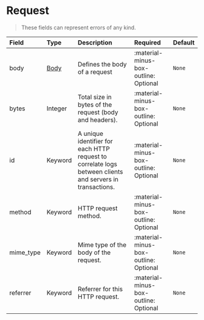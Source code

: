 [comment]: # (AUTOGENERATED MARKDOWN CONTENT)
# Request
> These fields can represent errors of any kind.

| Field | Type | Description | Required | Default |
| :--- | :--- | :--- | :--- | :--- |
| body | [Body](/howler/odm/class/body) | Defines the body of a request | :material-minus-box-outline: Optional | `None` |
| bytes | Integer | Total size in bytes of the request (body and headers). | :material-minus-box-outline: Optional | `None` |
| id | Keyword | A unique identifier for each HTTP request to correlate logs between clients and servers in transactions. | :material-minus-box-outline: Optional | `None` |
| method | Keyword | HTTP request method. | :material-minus-box-outline: Optional | `None` |
| mime_type | Keyword | Mime type of the body of the request. | :material-minus-box-outline: Optional | `None` |
| referrer | Keyword | Referrer for this HTTP request. | :material-minus-box-outline: Optional | `None` |